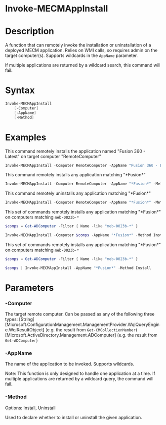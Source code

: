 # Invoke-MECMAppInstall

# Description
A function that can remotely invoke the installation or uninstallation of a deployed MECM application. Relies on WMI calls, so requires admin on the target computer(s). Supports wildcards in the `AppName` parameter.

If multiple applications are returned by a wildcard search, this command will fail.

# Syntax
```powershell
Invoke-MECMAppInstall
    [-Computer]
    [-AppName]
    [-Method]
```

# Examples
This command remotely installs the application named "Fusion 360 - Latest" on target computer "RemoteComputer"
```powershell
Invoke-MECMAppInstall -Computer RemoteComputer -AppName "Fusion 360 - Latest" -Method Install
```

This command remotely installs any application matching "*Fusion\*"
```powershell
Invoke-MECMAppInstall -Computer RemoteComputer -AppName "*Fusion*" -Method Install
```

This command remotely uninstalls any application matching "*Fusion\*"
```powershell
Invoke-MECMAppInstall -Computer RemoteComputer -AppName "*Fusion*" -Method Uninstall
```

This set of commands remotely installs any application matching "*Fusion\*" on computers matching `meb-0023b-*`
```powershell
$comps = Get-ADComputer -Filter { Name -like "meb-0023b-*" }

Invoke-MECMAppInstall -Computer $comps -AppName "*Fusion*" -Method Install
```

This set of commands remotely installs any application matching "*Fusion\*" on computers matching `meb-0023b-*`
```powershell
$comps = Get-ADComputer -Filter { Name -like "meb-0023b-*" }

$comps | Invoke-MECMAppInstall -AppName "*Fusion*" -Method Install
```

# Parameters
### -Computer
The target remote computer. Can be passed as any of the following three types:
[String]
[Microsoft.ConfigurationManagement.ManagementProvider.WqlQueryEngine.WqlResultObject] (e.g. the result from `Get-CMCollectionMember`)
[Microsoft.ActiveDirectory.Management.ADComputer] (e.g. the result from `Get-ADComputer`)

### -AppName
The name of the application to be invoked. Supports wildcards.

Note: This function is only designed to handle one application at a time. If multiple applications are returned by a wildcard query, the command will fail. 

### -Method
Options: Install, Uninstall

Used to declare whether to install or uninstall the given application.